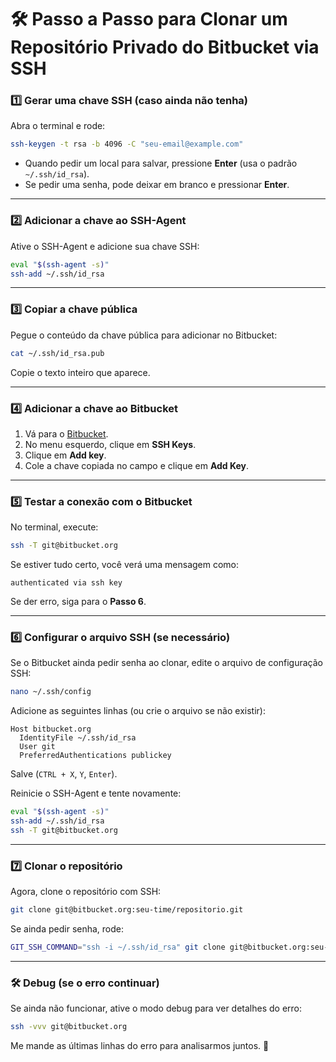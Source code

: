 # **🛠️ Passo a Passo para Clonar um Repositório Privado do Bitbucket via SSH**

### **1️⃣ Gerar uma chave SSH (caso ainda não tenha)**
Abra o terminal e rode:

```sh
ssh-keygen -t rsa -b 4096 -C "seu-email@example.com"
```

- Quando pedir um local para salvar, pressione **Enter** (usa o padrão `~/.ssh/id_rsa`).
- Se pedir uma senha, pode deixar em branco e pressionar **Enter**.

---

### **2️⃣ Adicionar a chave ao SSH-Agent**
Ative o SSH-Agent e adicione sua chave SSH:

```sh
eval "$(ssh-agent -s)"
ssh-add ~/.ssh/id_rsa
```

---

### **3️⃣ Copiar a chave pública**
Pegue o conteúdo da chave pública para adicionar no Bitbucket:

```sh
cat ~/.ssh/id_rsa.pub
```

Copie o texto inteiro que aparece.

---

### **4️⃣ Adicionar a chave ao Bitbucket**
1. Vá para o [Bitbucket](https://bitbucket.org/account/settings/).
2. No menu esquerdo, clique em **SSH Keys**.
3. Clique em **Add key**.
4. Cole a chave copiada no campo e clique em **Add Key**.

---

### **5️⃣ Testar a conexão com o Bitbucket**
No terminal, execute:

```sh
ssh -T git@bitbucket.org
```

Se estiver tudo certo, você verá uma mensagem como:

```
authenticated via ssh key
```

Se der erro, siga para o **Passo 6**.

---

### **6️⃣ Configurar o arquivo SSH (se necessário)**
Se o Bitbucket ainda pedir senha ao clonar, edite o arquivo de configuração SSH:

```sh
nano ~/.ssh/config
```

Adicione as seguintes linhas (ou crie o arquivo se não existir):

```
Host bitbucket.org
  IdentityFile ~/.ssh/id_rsa
  User git
  PreferredAuthentications publickey
```

Salve (`CTRL + X`, `Y`, `Enter`).

Reinicie o SSH-Agent e tente novamente:

```sh
eval "$(ssh-agent -s)"
ssh-add ~/.ssh/id_rsa
ssh -T git@bitbucket.org
```

---

### **7️⃣ Clonar o repositório**
Agora, clone o repositório com SSH:

```sh
git clone git@bitbucket.org:seu-time/repositorio.git
```

Se ainda pedir senha, rode:

```sh
GIT_SSH_COMMAND="ssh -i ~/.ssh/id_rsa" git clone git@bitbucket.org:seu-time/repositorio.git
```

---

### **🛠️ Debug (se o erro continuar)**
Se ainda não funcionar, ative o modo debug para ver detalhes do erro:

```sh
ssh -vvv git@bitbucket.org
```

Me mande as últimas linhas do erro para analisarmos juntos. 🚀